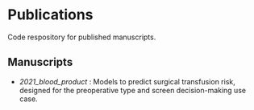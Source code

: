 # Publications
Code respository for published manuscripts. 

## Manuscripts
- *2021_blood_product* : Models to predict surgical transfusion risk, designed for the preoperative type and screen decision-making use case.
